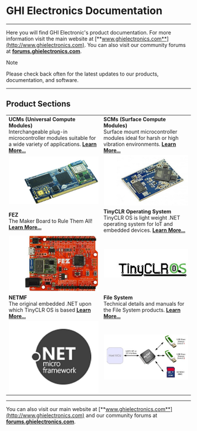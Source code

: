 # GHI Electronics Documentation
---

Here you will find GHI Electronic's product documentation. For more information visit the main website at [**www.ghielectronics.com**](http://www.ghielectronics.com). You can also visit our community forums at [**forums.ghielectronics.com**](https://forums.ghielectronics.com).

> [!Note]
> Please check back often for the latest updates to our products, documentation, and software.

***

## Product Sections
|  |  |
|---|---|
| **UCMs (Universal Compute Modules)** </br> Interchangeable plug-in microcontroller modules suitable for a wide variety of applications. [**Learn More...**](hardware/ucm/intro.md) | **SCMs (Surface Compute Modules)** </br> Surface mount microcontroller modules ideal for harsh or high vibration environments. [**Learn More...**](hardware/scm/intro.md) |
| [![uc5550](images/uc5550.jpg)](hardware/ucm/intro.md) | [![G400S](images/g400s.jpg)](hardware/scm/intro.md) |
| **FEZ** </br> The Maker Board to Rule Them All! [**Learn More...**](hardware/fez/intro.md)| **TinyCLR Operating System** </br> TinyCLR OS is light weight .NET operating system for IoT and embedded devices. [**Learn More...**](software/tinyclr/intro.md) |
| [![FEZ](hardware/fez/images/fez.jpg)](hardware/fez/intro.md) | [![tinyCLR](images/tinyclrlogo.jpg)](software/tinyclr/intro.md) |
| **NETMF** </br> The original embedded .NET upon which TinyCLR OS is based [**Learn More...**](software/netmf/intro.md) | **File System** </br> Technical details and manuals for the File System products. [**Learn More...**](hardware/filesystem/intro.md) |
| [![NETMF Logo](images/netmf-logo.png)](software/netmf/intro.md) | [![file systems](images/file-system.jpg)](hardware/filesystem/intro.md) |

***

You can also visit our main website at [**www.ghielectronics.com**](http://www.ghielectronics.com) and our community forums at [**forums.ghielectronics.com**](https://forums.ghielectronics.com/).

